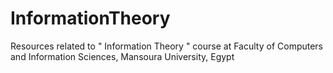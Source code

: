 # InformationTheory
Resources related to " Information Theory " course at Faculty of Computers and Information Sciences, Mansoura University, Egypt
